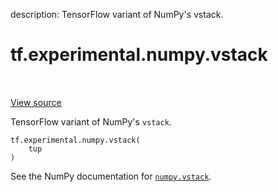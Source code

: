 description: TensorFlow variant of NumPy's vstack.

<div itemscope itemtype="http://developers.google.com/ReferenceObject">
<meta itemprop="name" content="tf.experimental.numpy.vstack" />
<meta itemprop="path" content="Stable" />
</div>

# tf.experimental.numpy.vstack

<!-- Insert buttons and diff -->

<table class="tfo-notebook-buttons tfo-api nocontent" align="left">

</table>

<a target="_blank" href="/code/stable/tensorflow/python/ops/numpy_ops/np_array_ops.py">View source</a>



TensorFlow variant of NumPy's `vstack`.

<pre class="devsite-click-to-copy prettyprint lang-py tfo-signature-link">
<code>tf.experimental.numpy.vstack(
    tup
)
</code></pre>



<!-- Placeholder for "Used in" -->

See the NumPy documentation for [`numpy.vstack`](https://numpy.org/doc/1.16/reference/generated/numpy.vstack.html).